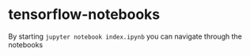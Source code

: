# tensorflow-notebooks

By starting ``jupyter notebook index.ipynb`` you can navigate through the notebooks